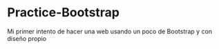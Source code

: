 # Practice-Bootstrap
Mi primer intento de hacer una web usando un poco de Bootstrap y con diseño propio
